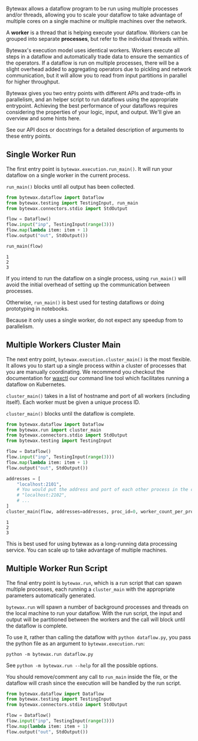 Bytewax allows a dataflow program to be run using multiple processes
and/or threads, allowing you to scale your dataflow to take advantage
of multiple cores on a single machine or multiple machines over the
network.

A **worker** is a thread that is helping execute your
dataflow. Workers can be grouped into separate **processes**, but
refer to the individual threads within.

Bytewax's execution model uses identical workers. Workers execute all
steps in a dataflow and automatically trade data to ensure the
semantics of the operators. If a dataflow is run on multiple
processes, there will be a slight overhead added to aggregating
operators due to pickling and network communication, but it will allow
you to read from input partitions in parallel for higher throughput.

Bytewax gives you two entry points with different APIs and
trade-offs in parallelism, and an helper script to run dataflows
using the appropriate entrypoint.
Achieving the best performance of your dataflows requires
considering the properties of your logic, input,
and output. We'll give an overview and some hints here.

See our API docs or docstrings for a detailed description of arguments
to these entry points.

## Single Worker Run

The first entry point is `bytewax.execution.run_main()`. It will
run your dataflow on a single worker in the current process.

`run_main()` blocks until all output has been collected.

```python doctest:SORT_OUTPUT
from bytewax.dataflow import Dataflow
from bytewax.testing import TestingInput, run_main
from bytewax.connectors.stdio import StdOutput

flow = Dataflow()
flow.input("inp", TestingInput(range(3)))
flow.map(lambda item: item + 1)
flow.output("out", StdOutput())

run_main(flow)
```

```{testoutput}
1
2
3
```

If you intend to run the dataflow on a single process, using
`run_main()` will avoid the initial overhead of setting up the
communication between processes.

Otherwise, `run_main()` is best used for testing dataflows or doing
prototyping in notebooks.

Because it only uses a single worker, do not expect any speedup from
to parallelism.

## Multiple Workers Cluster Main

The next entry point, `bytewax.execution.cluster_main()` is the most
flexible. It allows you to start up a single process within a cluster
of processes that you are manually coordinating. We recommend you
checkout the documentation for [waxctl](/docs/deployment/waxctl/) our
command line tool which facilitates running a dataflow on Kubernetes.

`cluster_main()` takes in a list of hostname and port of all workers
(including itself). Each worker must be given a unique process ID.

`cluster_main()` blocks until the dataflow is complete.

```python doctest:SORT_OUTPUT
from bytewax.dataflow import Dataflow
from bytewax.run import cluster_main
from bytewax.connectors.stdio import StdOutput
from bytewax.testing import TestingInput

flow = Dataflow()
flow.input("inp", TestingInput(range(3)))
flow.map(lambda item: item + 1)
flow.output("out", StdOutput())

addresses = [
    "localhost:2101",
    # You would put the address and port of each other process in the cluster here:
    # "localhost:2102",
    # ...
]
cluster_main(flow, addresses=addresses, proc_id=0, worker_count_per_proc=2)
```

```{testoutput}
1
2
3
```

This is best used for using bytewax as a long-running data processing
service. You can scale up to take advantage of multiple machines.

## Multiple Worker Run Script

The final entry point is `bytewax.run`, which is a run script
that can spawn multiple processes, each running a `cluster_main` with the
appropriate parameters automatically generated.

`bytewax.run` will spawn a number of background processes and threads
on the local machine to run your dataflow.
With the run script, the input and output will be
partitioned between the workers and the call will block until the
dataflow is complete.

To use it, rather than calling the dataflow with `python dataflow.py`,
you pass the python file as an argument to `bytewax.execution.run`:

```
python -m bytewax.run dataflow.py
```

See `python -m bytewax.run --help` for all the possible options.

You should remove/comment any call to `run_main` inside the file,
or the dataflow will crash since the execution will be handled
by the run script.

```python doctest:SORT_OUTPUT
from bytewax.dataflow import Dataflow
from bytewax.testing import TestingInput
from bytewax.connectors.stdio import StdOutput

flow = Dataflow()
flow.input("inp", TestingInput(range(3)))
flow.map(lambda item: item + 1)
flow.output("out", StdOutput())
```
